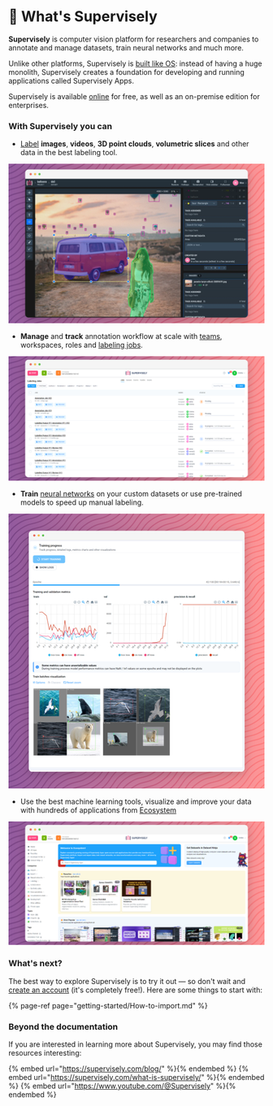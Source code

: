 # 🤖 What's Supervisely

**Supervisely** is computer vision platform for researchers and companies to annotate and manage datasets, train neural networks and much more.

Unlike other platforms, Supervisely is [built like OS](./ecosystem/ecosystem.md): instead of having a huge monolith, Supervisely creates a foundation for developing and running applications called Supervisely Apps.

Supervisely is available [online](https://app.supervisely.com/signup) for free, as well as an on-premise edition for enterprises.

### With Supervisely you can


* [Label](labeling/Labeling-toolbox.md) **images**, **videos**, **3D point clouds**, **volumetric slices** and other data in the best labeling tool.

![](assets/main-screen.png)


* **Manage** and **track** annotation workflow at scale with [teams](./collaboration/teams.md), workspaces, roles and [labeling jobs](labeling/jobs/README.md).

![](assets/main-jobs.png)

* **Train** [neural networks](./neural-networks/overview/overview.md) on your custom datasets or use pre-trained models to speed up manual labeling.

![](assets/main-nntrain.png)


* Use the best machine learning tools, visualize and improve your data with hundreds of applications from [Ecosystem](https://ecosystem.supervisely.com/)

![](assets/main-ecosystem.png)

### What's next?

The best way to explore Supervisely is to try it out — so don't wait and [create an account](https://app.supervisely.com/signup) \(it's completely free!\). Here are some things to start with:

{% page-ref page="getting-started/How-to-import.md" %}

### Beyond the documentation

If you are interested in learning more about Supervisely, you may find those resources interesting:

{% embed url="https://supervisely.com/blog/" %}{% endembed %}
{% embed url="https://supervisely.com/what-is-supervisely/" %}{% endembed %}
{% embed url="https://www.youtube.com/@Supervisely" %}{% endembed %}
